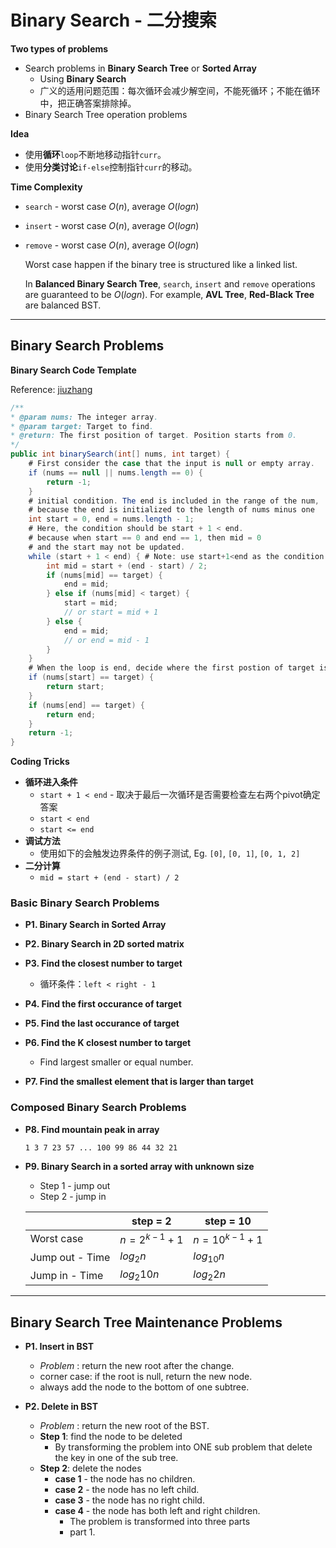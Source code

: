 <extoc></extoc>

# Binary Search - 二分搜索

__Two types of problems__

- Search problems in **Binary Search Tree** or **Sorted Array**
    - Using **Binary Search**
    - 广义的适用问题范围：每次循环会减少解空间，不能死循环；不能在循环中，把正确答案排除掉。
- Binary Search Tree operation problems

__Idea__

- 使用**循环**`loop`不断地移动指针`curr`。
- 使用**分类讨论**`if-else`控制指针`curr`的移动。

__Time Complexity__

- `search` - worst case $O(n)$, average $O(logn)$
- `insert` - worst case $O(n)$, average $O(logn)$
- `remove` - worst case $O(n)$, average $O(logn)$

    Worst case happen if the binary tree is structured like a linked list.

    In **Balanced Binary Search Tree**, `search`, `insert` and `remove` operations are guaranteed to be $O(logn)$. For example, **AVL Tree**, **Red-Black Tree** are balanced BST.

-----
## Binary Search Problems

__Binary Search Code Template__

Reference: [jiuzhang](http://www.jiuzhang.com/solutions/binary-search/)

```java
/**
* @param nums: The integer array.
* @param target: Target to find.
* @return: The first position of target. Position starts from 0.
*/
public int binarySearch(int[] nums, int target) {
    # First consider the case that the input is null or empty array.
    if (nums == null || nums.length == 0) {
        return -1;
    }
    # initial condition. The end is included in the range of the num,
    # because the end is initialized to the length of nums minus one
    int start = 0, end = nums.length - 1;
    # Here, the condition should be start + 1 < end.
    # because when start == 0 and end == 1, then mid = 0
    # and the start may not be updated.
    while (start + 1 < end) { # Note: use start+1<end as the condition to continue
        int mid = start + (end - start) / 2;
        if (nums[mid] == target) {
            end = mid;
        } else if (nums[mid] < target) {
            start = mid;
            // or start = mid + 1
        } else {
            end = mid;
            // or end = mid - 1
        }
    }
    # When the loop is end, decide where the first postion of target is.
    if (nums[start] == target) {
        return start;
    }
    if (nums[end] == target) {
        return end;
    }
    return -1;
}
```

__Coding Tricks__

- __循环进入条件__
    - `start + 1 < end` - 取决于最后一次循环是否需要检查左右两个pivot确定答案
    - `start < end`
    - `start <= end`
- __调试方法__
    - 使用如下的会触发边界条件的例子测试, Eg. `[0]`, `[0, 1]`, `[0, 1, 2]`
- __二分计算__
    - `mid = start + (end - start) / 2`

### Basic Binary Search Problems

- __P1. Binary Search in Sorted Array__

- __P2. Binary Search in 2D sorted matrix__

- __P3. Find the closest number to target__
    - 循环条件：`left < right - 1`
- __P4. Find the first occurance of target__

- __P5. Find the last occurance of target__

- __P6. Find the K closest number to target__
    - Find largest smaller or equal number.

- __P7. Find the smallest element that is larger than target__


### Composed Binary Search Problems

- __P8. Find mountain peak in array__

    `1 3 7 23 57 ... 100 99 86 44 32 21`

- __P9. Binary Search in a sorted array with unknown size__

    - Step 1 - jump out
    - Step 2 - jump in
    
    | | step = 2 | step = 10 |
    |----|----|----|
    | Worst case | $n=2^{k-1}+1$ | $n=10^{k-1}+1$ |
    | Jump out - Time | $log_{2}n$ | $log_{10}n$ |
    | Jump in - Time | $log_{2}10n$ | $log_{2}2n$ |


-----
## Binary Search Tree Maintenance Problems

- __P1. Insert in BST__
    - *Problem* : return the new root after the change.
    - corner case: if the root is null, return the new node.
    - always add the node to the bottom of one subtree.

- __P2. Delete in BST__
    - *Problem* : return the new root of the BST.
    - **Step 1**: find the node to be deleted
        - By transforming the problem into ONE sub problem that delete the key in one of the sub tree.
    - **Step 2**: delete the nodes
        - **case 1** - the node has no children.
        - **case 2** - the node has no left child.
        - **case 3** - the node has no right child.
        - **case 4** - the node has both left and right children.
            - The problem is transformed into three parts
            - part 1. 